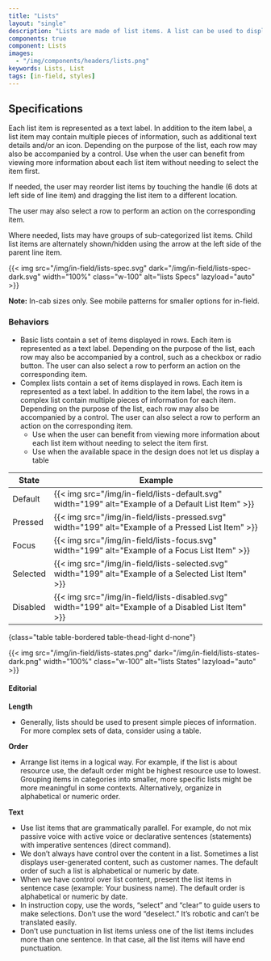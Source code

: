 ```yaml
---
title: "Lists"
layout: "single"
description: "Lists are made of list items. A list can be used to display content related to a single subject."
components: true
component: Lists
images:
  - "/img/components/headers/lists.png"
keywords: Lists, List
tags: [in-field, styles]
---
```


## Specifications

Each list item is represented as a text label. In addition to the item label, a list item may contain multiple pieces of information, such as additional text details and/or an icon. Depending on the purpose of the list, each row may also be accompanied by a control. Use when the user can benefit from viewing more information about each list item without needing to select the item first.

If needed, the user may reorder list items by touching the handle (6 dots at left side of line item) and dragging the list item to a different location.

The user may also select a row to perform an action on the corresponding item.

Where needed, lists may have groups of sub-categorized list items. Child list items are alternately shown/hidden using the arrow at the left side of the parent line item.

{{< img src="/img/in-field/lists-spec.svg" dark="/img/in-field/lists-spec-dark.svg" width="100%" class="w-100" alt="lists Specs" lazyload="auto" >}}

**Note:** In-cab sizes only. See mobile patterns for smaller options for in-field.

### Behaviors

- Basic lists contain a set of items displayed in rows. Each item is represented as a text label. Depending on the purpose of the list, each row may also be accompanied by a control, such as a checkbox or radio button. The user can also select a row to perform an action on the corresponding item.
- Complex lists contain a set of items displayed in rows. Each item is represented as a text label. In addition to the item label, the rows in a complex list contain multiple pieces of information for each item. Depending on the purpose of the list, each row may also be accompanied by a control. The user can also select a row to perform an action on the corresponding item.
  - Use when the user can benefit from viewing more information about each list item without needing to select the item first.
  - Use when the available space in the design does not let us display a table

<!-- prettier-ignore-start -->
| State    | Example                                                                                              |
| -------- | ---------------------------------------------------------------------------------------------------- |
| Default  | {{< img src="/img/in-field/lists-default.svg" width="199" alt="Example of a Default List Item" >}}   |
| Pressed  | {{< img src="/img/in-field/lists-pressed.svg" width="199" alt="Example of a Pressed List Item" >}}   |
| Focus    | {{< img src="/img/in-field/lists-focus.svg" width="199" alt="Example of a Focus List Item" >}}       |
| Selected | {{< img src="/img/in-field/lists-selected.svg" width="199" alt="Example of a Selected List Item" >}} |
| Disabled | {{< img src="/img/in-field/lists-disabled.svg" width="199" alt="Example of a Disabled List Item" >}} |
{class="table table-bordered table-thead-light d-none"}
<!-- prettier-ignore-end -->

{{< img src="/img/in-field/lists-states.png" dark="/img/in-field/lists-states-dark.png" width="100%" class="w-100" alt="lists States" lazyload="auto" >}}

#### Editorial

**Length**

- Generally, lists should be used to present simple pieces of information. For more complex sets of data, consider using a table.

**Order**

- Arrange list items in a logical way. For example, if the list is about resource use, the default order might be highest resource use to lowest. Grouping items in categories into smaller, more specific lists might be more meaningful in some contexts. Alternatively, organize in alphabetical or numeric order.

**Text**

- Use list items that are grammatically parallel. For example, do not mix passive voice with active voice or declarative sentences (statements) with imperative sentences (direct command).
- We don’t always have control over the content in a list. Sometimes a list displays user-generated content, such as customer names. The default order of such a list is alphabetical or numeric by date.
- When we have control over list content, present the list items in sentence case (example: Your business name). The default order is alphabetical or numeric by date.
- In instruction copy, use the words, “select” and “clear” to guide users to make selections. Don’t use the word “deselect.” It’s robotic and can’t be translated easily.
- Don’t use punctuation in list items unless one of the list items includes more than one sentence. In that case, all the list items will have end punctuation.
